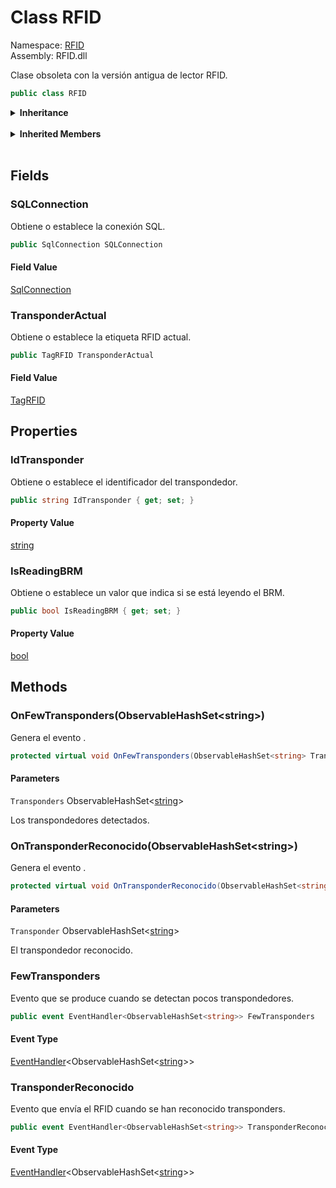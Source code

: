 # <a id="RFID_RFID"></a> Class RFID

Namespace: [RFID](RFID.md)  
Assembly: RFID.dll  

Clase obsoleta con la versión antigua de lector RFID.

```csharp
public class RFID
```

<Details>
<Summary><strong>Inheritance</strong></Summary>

[object](https://learn.microsoft.com/dotnet/api/system.object) ← 
[RFID](RFID.RFID.md)

</Details><br>

<Details>
<Summary><strong>Inherited Members</strong></Summary>

[object.ToString\(\)](https://learn.microsoft.com/dotnet/api/system.object.tostring), 
[object.Equals\(object\)](https://learn.microsoft.com/dotnet/api/system.object.equals\#system\-object\-equals\(system\-object\)), 
[object.Equals\(object, object\)](https://learn.microsoft.com/dotnet/api/system.object.equals\#system\-object\-equals\(system\-object\-system\-object\)), 
[object.ReferenceEquals\(object, object\)](https://learn.microsoft.com/dotnet/api/system.object.referenceequals), 
[object.GetHashCode\(\)](https://learn.microsoft.com/dotnet/api/system.object.gethashcode), 
[object.GetType\(\)](https://learn.microsoft.com/dotnet/api/system.object.gettype), 
[object.MemberwiseClone\(\)](https://learn.microsoft.com/dotnet/api/system.object.memberwiseclone)

</Details><br>

## Fields

### <a id="RFID_RFID_SQLConnection"></a> SQLConnection

Obtiene o establece la conexión SQL.

```csharp
public SqlConnection SQLConnection
```

#### Field Value

 [SqlConnection](https://learn.microsoft.com/dotnet/api/system.data.sqlclient.sqlconnection)

### <a id="RFID_RFID_TransponderActual"></a> TransponderActual

Obtiene o establece la etiqueta RFID actual.

```csharp
public TagRFID TransponderActual
```

#### Field Value

 [TagRFID](RFID.TagRFID.md)

## Properties

### <a id="RFID_RFID_IdTransponder"></a> IdTransponder

Obtiene o establece el identificador del transpondedor.

```csharp
public string IdTransponder { get; set; }
```

#### Property Value

 [string](https://learn.microsoft.com/dotnet/api/system.string)

### <a id="RFID_RFID_IsReadingBRM"></a> IsReadingBRM

Obtiene o establece un valor que indica si se está leyendo el BRM.

```csharp
public bool IsReadingBRM { get; set; }
```

#### Property Value

 [bool](https://learn.microsoft.com/dotnet/api/system.boolean)

## Methods

### <a id="RFID_RFID_OnFewTransponders_ObservableHashSet_System_String__"></a> OnFewTransponders\(ObservableHashSet<string\>\)

Genera el evento <xref href="RFID.RFID.FewTransponders" data-throw-if-not-resolved="false"></xref>.

```csharp
protected virtual void OnFewTransponders(ObservableHashSet<string> Transponders)
```

#### Parameters

`Transponders` ObservableHashSet<[string](https://learn.microsoft.com/dotnet/api/system.string)\>

Los transpondedores detectados.

### <a id="RFID_RFID_OnTransponderReconocido_ObservableHashSet_System_String__"></a> OnTransponderReconocido\(ObservableHashSet<string\>\)

Genera el evento <xref href="RFID.RFID.TransponderReconocido" data-throw-if-not-resolved="false"></xref>.

```csharp
protected virtual void OnTransponderReconocido(ObservableHashSet<string> Transponder)
```

#### Parameters

`Transponder` ObservableHashSet<[string](https://learn.microsoft.com/dotnet/api/system.string)\>

El transpondedor reconocido.

### <a id="RFID_RFID_FewTransponders"></a> FewTransponders

Evento que se produce cuando se detectan pocos transpondedores.

```csharp
public event EventHandler<ObservableHashSet<string>> FewTransponders
```

#### Event Type

 [EventHandler](https://learn.microsoft.com/dotnet/api/system.eventhandler\-1)<ObservableHashSet<[string](https://learn.microsoft.com/dotnet/api/system.string)\>\>

### <a id="RFID_RFID_TransponderReconocido"></a> TransponderReconocido

Evento que envía el RFID cuando se han reconocido transponders.

```csharp
public event EventHandler<ObservableHashSet<string>> TransponderReconocido
```

#### Event Type

 [EventHandler](https://learn.microsoft.com/dotnet/api/system.eventhandler\-1)<ObservableHashSet<[string](https://learn.microsoft.com/dotnet/api/system.string)\>\>

